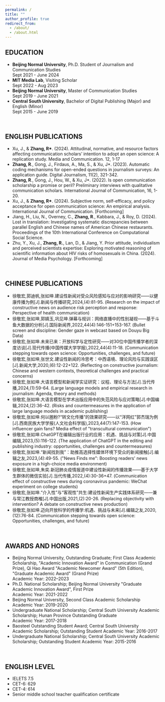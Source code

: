 ```yaml
---
permalink: /
title: ""
author_profile: true
redirect_from: 
  - /about/
  - /about.html
---
```


<span class='anchor' id='EDUCATION'></span>

EDUCATION
------
* **Beijing Normal University**, Ph.D. Student of Journalism and Communication Studies
  <br />Sept 2021 - June 2024
* **MIT Media Lab**, Visiting Scholar
  <br />Sept 2022 - Aug 2023
* **Beijing Normal University**, Master of Communication Studies
  <br />Sept 2019 - June 2021
* **Central South University**, Bachelor of Digital Publishing (Major) and English (Minor)
  <br />Sept 2015 - June 2019

<span class='anchor' id='ENGLISH PUBLICATIONS'></span>
<br />

ENGLISH PUBLICATIONS
------
* Xu, J., & **Zhang, R\***. (2024). Attitudinal, normative, and resource factors affecting communication scholars’ intention to adopt an open science: A replication study. Media and Communication. 12, 1-17
* **Zhang, R**., Gong, J., Firdaus, A., Ma, S., & Xu, J*. (2023). Automatic coding mechanisms for open-ended questions in journalism surveys: An application guide. Digital Journalism, 11(2), 321-342.
* **Zhang, R**., Gong, J., Hou, W., & Xu, J*. (2022). Is open communication scholarship a promise or peril? Preliminary interviews with qualitative communication scholars. International Journal of Communication, 16, 1-20.
* Xu, J., & **Zhang, R\***. (2024). Subjective norm, self-efficacy, and policy acceptance for open communication science: An empirical analysis. International Journal of Communication. [Forthcoming]
* Jiang, H., Liu, N., Overney, C., **Zhang, R**., Kabbara, J., & Roy, D. (2024). Lost in translation: Investigating systematic discrepancies between parallel English and Chinese names of American Chinese restaurants. Proceedings of the 10th International Conference on Computational Social Science.
* Zhu, Y., Xu, J., **Zhang, R.**, Lan, D., & Jiang, Y. Prior attitude, individualism and perceived scientists expertise: Exploring motivated reasoning of scientific information about HIV risks of homosexuals in China. (2024). Journal of Media Psychology. [Forthcoming]

<span class='anchor' id='CHINESE PUBLICATIONS'></span>
<br />

CHINESE PUBLICATIONS
------
* 徐敬宏,郭迪帆,张如坤.建设性新闻对受众风险感知与应对的影响研究——以健康传播为例[J].新闻与传播研究,2024,(4):81-95. (Research on the impact of constructive news on audience risk perception and response: Perspective of health communication)
* 徐敬宏,张如坤,郭婧玉,巩见坤.弹幕与规训：网络直播中的性别凝视——基于斗鱼大数据的分析[J].国际新闻界,2022,44(4):146-151+153-167. (Bullet screen and discipline: Gender gaze in webcast based on Douyu Big Data)
* 徐敬宏,张如坤.未来已来：开放科学与定性研究——对30位中国传播学者的深度访谈[J].现代传播(中国传媒大学学报),2022,44(4):11-18. (Communication stepping towards open science: Opportunities, challenges, and future)
* 徐敬宏,张如坤,张世文.建设性新闻的冷思考：中西语境、理论风险与实践误区[J].新闻大学,2020,(6):12-22+122. (Reflecting on constructive journalism: Chinese and western contexts, theoretical challenges and practical concerns)
* 徐敬宏,张如坤.大语言模型和新闻学实证研究：议程、理论与方法[J].当代传播,2024,(1):59-64. (Large language models and empirical research in journalism: Agenda, theory and methods)
* 徐敬宏,张如坤.大语言模型在学术出版应用中的失范风险与应对策略[J].中国编辑,2024,(2):36-42. (Risks and countermeasures in the application of large language models in academic publishing)
* 徐敬宏,张如坤.何以圈粉?“转文化传播”的效果研究——以“洋网红”郭杰瑞为例[J].西南民族大学学报(人文社会科学版),2023,44(7):147-153. (How influencer gain fans? Media effect of "transcultural communication")
* 徐敬宏,张如坤.ChatGPT在编辑出版行业的应用：机遇、挑战与对策[J].中国编辑,2023,(5):116-122. (The application of ChatGPT in the editing and publishing industry: opportunities, challenges and countermeasures)
* 徐敬宏,张如坤.“新闻找到我”：助推高选择性媒体环境下受众的新闻接触[J].编辑之友,2023,(4):49-55. ("News Finds me": Boosting readers' news exposure in a high-choice media environment)
* 徐敬宏,张如坤,朱奕.新冠肺炎疫情报道中建设性新闻的传播效果——基于大学生群体的微信实验[J].当代传播,2022,(4):30-36+47. (Communication effect of constructive news during coronavirus pandemic: WeChat experiment on college students)
* 徐敬宏,张如坤.“介入性”与“客观性”共生:建设性新闻生产实践体系研究——兼与常江教授商榷[J].中国出版,2021,(2):20-26. (Replacing objectivity with intervention? A debate on constructive news production)
* 徐敬宏,张如坤.迈向开放科学的传播学:机遇、挑战与未来[J].编辑之友,2020,(12):76-84. (Communication stepping towards open science: Opportunities, challenges, and future)     

<span class='anchor' id='AWARDS AND HONORS'></span>
<br />

AWARDS AND HONORS 
------
* Beijing Normal University, Outstanding Graduate; First Class Academic Scholarship, "Academic Innovation Award" in Communication (Grand Prize), Qi Hao Award "Academic Newcomer Award" (5th Edition), "Graduate Academic Award" (Grand Prize)      
  Academic Year: 2022–2023
* Ph.D. National Scholarship; Beijing Normal University "Graduate Academic Innovation Award", First Prize  
  Academic Year: 2021-2022
* Beijing Normal University, Second Class Academic Scholarship 
  Academic Year: 2019-2020
* Undergraduate National Scholarship; Central South University Academic Scholarship; Hunan Province Outstanding Graduate  
  Academic Year: 2017-2018
* Baosteel Outstanding Student Award; Central South University Academic Scholarship; Outstanding Student
  Academic Year: 2016-2017
* Undergraduate National Scholarship; Central South University Academic Scholarship; Outstanding Student
  Academic Year: 2015-2016

<span class='anchor' id='ENGLISH LEVEL'></span>
<br />

ENGLISH LEVEL 
------
* IELETS 7.5                                              
* CET-6: 629    
* CET-4: 614                                                           
* Senior middle school teacher qualification certificate    

